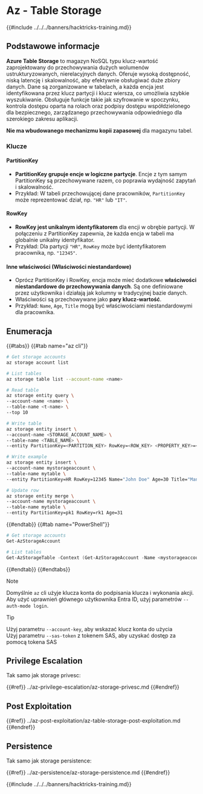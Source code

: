 # Az - Table Storage

{{#include ../../../banners/hacktricks-training.md}}

## Podstawowe informacje

**Azure Table Storage** to magazyn NoSQL typu klucz-wartość zaprojektowany do przechowywania dużych wolumenów ustrukturyzowanych, nierelacyjnych danych. Oferuje wysoką dostępność, niską latencję i skalowalność, aby efektywnie obsługiwać duże zbiory danych. Dane są zorganizowane w tabelach, a każda encja jest identyfikowana przez klucz partycji i klucz wiersza, co umożliwia szybkie wyszukiwanie. Obsługuje funkcje takie jak szyfrowanie w spoczynku, kontrola dostępu oparta na rolach oraz podpisy dostępu współdzielonego dla bezpiecznego, zarządzanego przechowywania odpowiedniego dla szerokiego zakresu aplikacji.

**Nie ma wbudowanego mechanizmu kopii zapasowej** dla magazynu tabel.

### Klucze

#### **PartitionKey**

- **PartitionKey grupuje encje w logiczne partycje**. Encje z tym samym PartitionKey są przechowywane razem, co poprawia wydajność zapytań i skalowalność.
- Przykład: W tabeli przechowującej dane pracowników, `PartitionKey` może reprezentować dział, np. `"HR"` lub `"IT"`.

#### **RowKey**

- **RowKey jest unikalnym identyfikatorem** dla encji w obrębie partycji. W połączeniu z PartitionKey zapewnia, że każda encja w tabeli ma globalnie unikalny identyfikator.
- Przykład: Dla partycji `"HR"`, `RowKey` może być identyfikatorem pracownika, np. `"12345"`.

#### **Inne właściwości (Właściwości niestandardowe)**

- Oprócz PartitionKey i RowKey, encja może mieć dodatkowe **właściwości niestandardowe do przechowywania danych**. Są one definiowane przez użytkownika i działają jak kolumny w tradycyjnej bazie danych.
- Właściwości są przechowywane jako **pary klucz-wartość**.
- Przykład: `Name`, `Age`, `Title` mogą być właściwościami niestandardowymi dla pracownika.

## Enumeracja

{{#tabs}}
{{#tab name="az cli"}}
```bash
# Get storage accounts
az storage account list

# List tables
az storage table list --account-name <name>

# Read table
az storage entity query \
--account-name <name> \
--table-name <t-name> \
--top 10

# Write table
az storage entity insert \
--account-name <STORAGE_ACCOUNT_NAME> \
--table-name <TABLE_NAME> \
--entity PartitionKey=<PARTITION_KEY> RowKey=<ROW_KEY> <PROPERTY_KEY>=<PROPERTY_VALUE>

# Write example
az storage entity insert \
--account-name mystorageaccount \
--table-name mytable \
--entity PartitionKey=HR RowKey=12345 Name="John Doe" Age=30 Title="Manager"

# Update row
az storage entity merge \
--account-name mystorageaccount \
--table-name mytable \
--entity PartitionKey=pk1 RowKey=rk1 Age=31
```
{{#endtab}}
{{#tab name="PowerShell"}}
```powershell
# Get storage accounts
Get-AzStorageAccount

# List tables
Get-AzStorageTable -Context (Get-AzStorageAccount -Name <mystorageaccount> -ResourceGroupName <ResourceGroupName>).Context
```
{{#endtab}}
{{#endtabs}}

> [!NOTE]
> Domyślnie `az` cli użyje klucza konta do podpisania klucza i wykonania akcji. Aby użyć uprawnień głównego użytkownika Entra ID, użyj parametrów `--auth-mode login`.

> [!TIP]
> Użyj parametru `--account-key`, aby wskazać klucz konta do użycia\
> Użyj parametru `--sas-token` z tokenem SAS, aby uzyskać dostęp za pomocą tokena SAS

## Privilege Escalation

Tak samo jak storage privesc:

{{#ref}}
../az-privilege-escalation/az-storage-privesc.md
{{#endref}}

## Post Exploitation

{{#ref}}
../az-post-exploitation/az-table-storage-post-exploitation.md
{{#endref}}

## Persistence

Tak samo jak storage persistence:

{{#ref}}
../az-persistence/az-storage-persistence.md
{{#endref}}

{{#include ../../../banners/hacktricks-training.md}}
